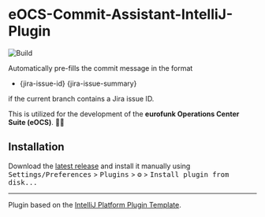 # eOCS-Commit-Assistant-IntelliJ-Plugin

![Build](https://github.com/fafeichter/eOCS-Commit-Assistant-IntelliJ-Plugin/workflows/Build/badge.svg)

<!-- Plugin description -->
Automatically pre-fills the commit message in the format

- {jira-issue-id} {jira-issue-summary}

if the current branch contains a Jira issue ID.
<!-- Plugin description end -->

This is utilized for the development of the **eurofunk Operations Center Suite (eOCS)**. 👨‍💻

## Installation

Download the [latest release](https://github.com/fafeichter/eOCS-Commit-Assistant-IntelliJ-Plugin/releases/latest) and
install it manually using
<kbd>Settings/Preferences</kbd> > <kbd>Plugins</kbd> > <kbd>⚙️</kbd> > <kbd>Install plugin from disk...</kbd>

---
Plugin based on the [IntelliJ Platform Plugin Template][template].

[template]: https://github.com/JetBrains/intellij-platform-plugin-template

[docs:plugin-description]: https://plugins.jetbrains.com/docs/intellij/plugin-user-experience.html#plugin-description-and-presentation